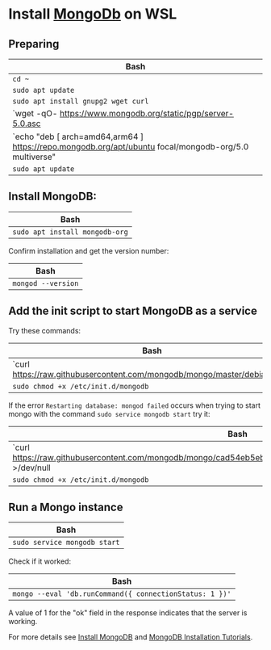 # Install [MongoDb](https://www.mongodb.com/) on WSL

## Preparing

| Bash |
| ---- |
| `cd ~` |
| `sudo apt update` |
| `sudo apt install gnupg2 wget curl` |
| `wget -qO- https://www.mongodb.org/static/pgp/server-5.0.asc | sudo tee /etc/apt/trusted.gpg.d/myrepo.asc` |
| `echo "deb [ arch=amd64,arm64 ] https://repo.mongodb.org/apt/ubuntu focal/mongodb-org/5.0 multiverse" | sudo tee /etc/apt/sources.list.d/mongodb-org-5.0.list` |
| `sudo apt update` |

## Install MongoDB:

| Bash |
| ---- |
| `sudo apt install mongodb-org` |

Confirm installation and get the version number:

| Bash |
| ---- |
| `mongod --version` |

## Add the init script to start MongoDB as a service

Try these commands:

| Bash |
| ---- |
| `curl https://raw.githubusercontent.com/mongodb/mongo/master/debian/init.d | sudo tee /etc/init.d/mongodb >/dev/null` |
| `sudo chmod +x /etc/init.d/mongodb` |

If the error `Restarting database: mongod failed` occurs when trying to start mongo with the command `sudo service mongodb start` try it:

| Bash |
| ---- |
| `curl https://raw.githubusercontent.com/mongodb/mongo/cad54eb5ebdff24ecec53b56788cd151d8d64272/debian/init.d >/dev/null | sudo tee /etc/init.d/mongodb |
| `sudo chmod +x /etc/init.d/mongodb` |

## Run a Mongo instance

| Bash |
| ---- |
| `sudo service mongodb start` |

Check if it worked:

| Bash |
| ---- |
| `mongo --eval 'db.runCommand({ connectionStatus: 1 })'` |

A value of 1 for the "ok" field in the response indicates that the server is working.

For more details see [Install MongoDB](https://learn.microsoft.com/en-us/windows/wsl/tutorials/wsl-database#install-mongodb) and [MongoDB Installation Tutorials](https://www.mongodb.com/docs/manual/installation/#mongodb-installation-tutorials).

